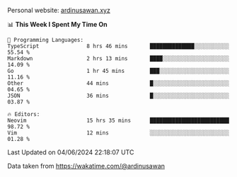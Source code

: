 Personal website: [ardinusawan.xyz](https://ardinusawan.xyz)

<!--START_SECTION:waka-->
📊 **This Week I Spent My Time On** 

```text
💬 Programming Languages: 
TypeScript               8 hrs 46 mins       ██████████████░░░░░░░░░░░   55.54 % 
Markdown                 2 hrs 13 mins       ████░░░░░░░░░░░░░░░░░░░░░   14.09 % 
Go                       1 hr 45 mins        ███░░░░░░░░░░░░░░░░░░░░░░   11.16 % 
Other                    44 mins             █░░░░░░░░░░░░░░░░░░░░░░░░   04.65 % 
JSON                     36 mins             █░░░░░░░░░░░░░░░░░░░░░░░░   03.87 % 

🔥 Editors: 
Neovim                   15 hrs 35 mins      █████████████████████████   98.72 % 
Vim                      12 mins             ░░░░░░░░░░░░░░░░░░░░░░░░░   01.28 % 
```


 Last Updated on 04/06/2024 22:18:07 UTC
<!--END_SECTION:waka-->
Data taken from https://wakatime.com/@ardinusawan
